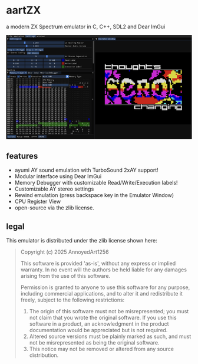 # aartZX
a modern ZX Spectrum emulator in C, C++, SDL2 and Dear ImGui

![screenshot](misc/screenshot.png)

## features

- ayumi AY sound emulation with TurboSound 2xAY support!
- Modular interface using Dear ImGui
- Memory Debugger with customizable Read/Write/Execution labels!
- Customizable AY stereo settings
- Rewind emulation (press backspace key in the Emulator Window)
- CPU Register View
- open-source via the zlib license.

## legal
This emulator is distributed under the zlib license shown here:

> Copyright (c) 2025 AnnoyedArt1256
> 
> This software is provided 'as-is', without any express or implied
> warranty. In no event will the authors be held liable for any damages
> arising from the use of this software.
> 
> Permission is granted to anyone to use this software for any purpose,
> including commercial applications, and to alter it and redistribute it
> freely, subject to the following restrictions:
> 
> 1. The origin of this software must not be misrepresented; you must not
>    claim that you wrote the original software. If you use this software
>    in a product, an acknowledgment in the product documentation would be
>    appreciated but is not required.
> 2. Altered source versions must be plainly marked as such, and must not be
>    misrepresented as being the original software.
> 3. This notice may not be removed or altered from any source distribution.
